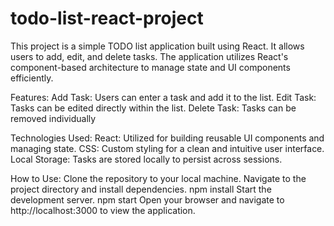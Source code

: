 # todo-list-react-project
This project is a simple TODO list application built using React. It allows users to add, edit, and delete tasks.
The application utilizes React's component-based architecture to manage state and UI components efficiently.

Features:
Add Task: Users can enter a task and add it to the list.
Edit Task: Tasks can be edited directly within the list.
Delete Task: Tasks can be removed individually

Technologies Used:
React: Utilized for building reusable UI components and managing state.
CSS: Custom styling for a clean and intuitive user interface.
Local Storage: Tasks are stored locally to persist across sessions.

How to Use:
Clone the repository to your local machine.
Navigate to the project directory and install dependencies.
npm install
Start the development server.
npm start
Open your browser and navigate to http://localhost:3000 to view the application.
